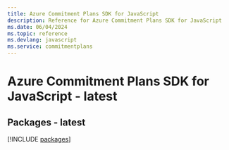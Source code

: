 ```yaml
---
title: Azure Commitment Plans SDK for JavaScript
description: Reference for Azure Commitment Plans SDK for JavaScript
ms.date: 06/04/2024
ms.topic: reference
ms.devlang: javascript
ms.service: commitmentplans
---
```

# Azure Commitment Plans SDK for JavaScript - latest
## Packages - latest
[!INCLUDE [packages](commitment-plans-index.md)]